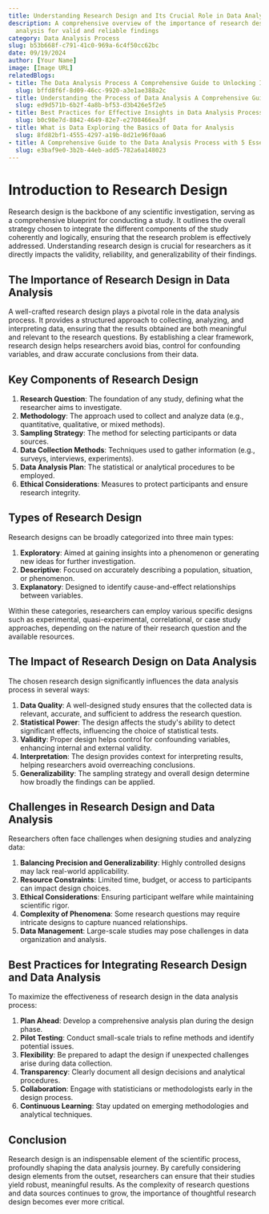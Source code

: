 ```yaml
---
title: Understanding Research Design and Its Crucial Role in Data Analysis Process
description: A comprehensive overview of the importance of research design in data
  analysis for valid and reliable findings
category: Data Analysis Process
slug: b53b668f-c791-41c0-969a-6c4f50cc62bc
date: 09/19/2024
author: [Your Name]
image: [Image URL]
relatedBlogs:
- title: The Data Analysis Process A Comprehensive Guide to Unlocking Insights
  slug: bffd8f6f-8d09-46cc-9920-a3e1ae388a2c
- title: Understanding the Process of Data Analysis A Comprehensive Guide
  slug: ed9d571b-6b2f-4a8b-bf53-d3b426e5f2e5
- title: Best Practices for Effective Insights in Data Analysis Process
  slug: b0c98e7d-8842-4649-82e7-e2708466ea3f
- title: What is Data Exploring the Basics of Data for Analysis
  slug: 8fd82bf1-4555-4297-a19b-8d21e96f0aa6
- title: A Comprehensive Guide to the Data Analysis Process with 5 Essential Steps
  slug: e3baf9e0-3b2b-44eb-add5-782a6a148023
---
```


# Introduction to Research Design

Research design is the backbone of any scientific investigation, serving as a comprehensive blueprint for conducting a study. It outlines the overall strategy chosen to integrate the different components of the study coherently and logically, ensuring that the research problem is effectively addressed. Understanding research design is crucial for researchers as it directly impacts the validity, reliability, and generalizability of their findings.

## The Importance of Research Design in Data Analysis

A well-crafted research design plays a pivotal role in the data analysis process. It provides a structured approach to collecting, analyzing, and interpreting data, ensuring that the results obtained are both meaningful and relevant to the research questions. By establishing a clear framework, research design helps researchers avoid bias, control for confounding variables, and draw accurate conclusions from their data.

## Key Components of Research Design

1. **Research Question**: The foundation of any study, defining what the researcher aims to investigate.
2. **Methodology**: The approach used to collect and analyze data (e.g., quantitative, qualitative, or mixed methods).
3. **Sampling Strategy**: The method for selecting participants or data sources.
4. **Data Collection Methods**: Techniques used to gather information (e.g., surveys, interviews, experiments).
5. **Data Analysis Plan**: The statistical or analytical procedures to be employed.
6. **Ethical Considerations**: Measures to protect participants and ensure research integrity.

## Types of Research Design

Research designs can be broadly categorized into three main types:

1. **Exploratory**: Aimed at gaining insights into a phenomenon or generating new ideas for further investigation.
2. **Descriptive**: Focused on accurately describing a population, situation, or phenomenon.
3. **Explanatory**: Designed to identify cause-and-effect relationships between variables.

Within these categories, researchers can employ various specific designs such as experimental, quasi-experimental, correlational, or case study approaches, depending on the nature of their research question and the available resources.

## The Impact of Research Design on Data Analysis

The chosen research design significantly influences the data analysis process in several ways:

1. **Data Quality**: A well-designed study ensures that the collected data is relevant, accurate, and sufficient to address the research question.
2. **Statistical Power**: The design affects the study's ability to detect significant effects, influencing the choice of statistical tests.
3. **Validity**: Proper design helps control for confounding variables, enhancing internal and external validity.
4. **Interpretation**: The design provides context for interpreting results, helping researchers avoid overreaching conclusions.
5. **Generalizability**: The sampling strategy and overall design determine how broadly the findings can be applied.

## Challenges in Research Design and Data Analysis

Researchers often face challenges when designing studies and analyzing data:

1. **Balancing Precision and Generalizability**: Highly controlled designs may lack real-world applicability.
2. **Resource Constraints**: Limited time, budget, or access to participants can impact design choices.
3. **Ethical Considerations**: Ensuring participant welfare while maintaining scientific rigor.
4. **Complexity of Phenomena**: Some research questions may require intricate designs to capture nuanced relationships.
5. **Data Management**: Large-scale studies may pose challenges in data organization and analysis.

## Best Practices for Integrating Research Design and Data Analysis

To maximize the effectiveness of research design in the data analysis process:

1. **Plan Ahead**: Develop a comprehensive analysis plan during the design phase.
2. **Pilot Testing**: Conduct small-scale trials to refine methods and identify potential issues.
3. **Flexibility**: Be prepared to adapt the design if unexpected challenges arise during data collection.
4. **Transparency**: Clearly document all design decisions and analytical procedures.
5. **Collaboration**: Engage with statisticians or methodologists early in the design process.
6. **Continuous Learning**: Stay updated on emerging methodologies and analytical techniques.

## Conclusion

Research design is an indispensable element of the scientific process, profoundly shaping the data analysis journey. By carefully considering design elements from the outset, researchers can ensure that their studies yield robust, meaningful results. As the complexity of research questions and data sources continues to grow, the importance of thoughtful research design becomes ever more critical.